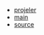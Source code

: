 - [projeler](https://nikoniyazi.github.io/projeler)
- [main](https://nikoniyazi.github.io/main)
- [source](https://github.com/NikoNiyazi/nikoniyazi.github.io/)
